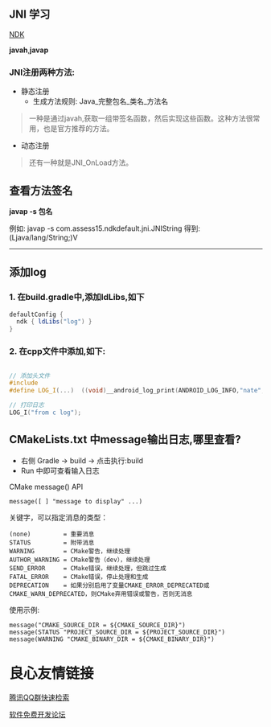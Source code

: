 ## JNI 学习

[NDK](https://developer.android.com/training/articles/perf-jni)

**javah**,**javap**

### JNI注册两种方法:
- 静态注册
  - 生成方法规则: Java_完整包名_类名_方法名
> 一种是通过javah,获取一组带签名函数，然后实现这些函数。这种方法很常用，也是官方推荐的方法。

- 动态注册
> 还有一种就是JNI_OnLoad方法。

## 查看方法签名
**javap -s 包名**

例如: javap -s com.assess15.ndkdefault.jni.JNIString
得到: (Ljava/lang/String;)V

---

## 添加log

### 1. 在build.gradle中,添加ldLibs,如下

```Groovy
defaultConfig {
  ndk { ldLibs("log") }
}
```

### 2. 在cpp文件中添加,如下:
```cpp

// 添加头文件
#include  
#define LOG_I(...)  ((void)__android_log_print(ANDROID_LOG_INFO,"nate",__VA_ARGS__))

// 打印日志
LOG_I("from c log");

```

## CMakeLists.txt 中message输出日志,哪里查看?
- 右侧 Gradle -> build -> 点击执行:build
- Run 中即可查看输入日志

CMake message() API
```
message([ ] "message to display" ...)
```

 关键字，可以指定消息的类型：
```
(none)         = 重要消息
STATUS         = 附带消息
WARNING        = CMake警告，继续处理
AUTHOR_WARNING = CMake警告（dev），继续处理
SEND_ERROR     = CMake错误，继续处理，但跳过生成
FATAL_ERROR    = CMake错误，停止处理和生成
DEPRECATION    = 如果分别启用了变量CMAKE_ERROR_DEPRECATED或CMAKE_WARN_DEPRECATED，则CMake弃用错误或警告，否则无消息
```


使用示例:
```
message("CMAKE_SOURCE_DIR = ${CMAKE_SOURCE_DIR}")
message(STATUS "PROJECT_SOURCE_DIR = ${PROJECT_SOURCE_DIR}")
message(WARNING "CMAKE_BINARY_DIR = ${CMAKE_BINARY_DIR}")
```

 # 良心友情链接

[腾讯QQ群快速检索](http://u.720life.cn/s/8cf73f7c)

[软件免费开发论坛](http://u.720life.cn/s/bbb01dc0)